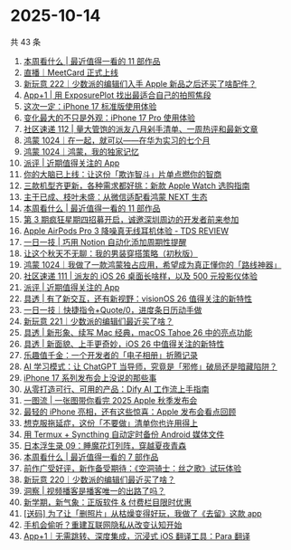 # 2025-10-14

共 43 条

<!-- BEGIN SSPAI -->
<!-- 最后更新时间 2025-10-14 07:08:19 +0800 -->
1. [本周看什么 | 最近值得一看的 11 部作品](https://sspai.com/post/102996)
1. [直播｜MeetCard 正式上线](https://sspai.com/post/102977)
1. [新玩意 222｜少数派的编辑们入手 Apple 新品之后还买了啥配件？](https://sspai.com/post/102963)
1. [App+1 | 用 ExposurePlot 找出最适合自己的拍照焦段](https://sspai.com/post/102861)
1. [这次一定：iPhone 17 标准版使用体验](https://sspai.com/post/102893)
1. [变化最大的不只是外观：iPhone 17 Pro 使用体验](https://sspai.com/post/102815)
1. [社区速递 112 | 量大管饱的派友八月剁手清单、一周热评和最新文章](https://sspai.com/post/102857)
1. [鸿蒙 1024｜在一起，就可以——在华为实习的七个月](https://sspai.com/post/102853)
1. [鸿蒙 1024｜鸿蒙，我的独家记忆](https://sspai.com/post/102833)
1. [派评 | 近期值得关注的 App](https://sspai.com/post/102836)
1. [你的大脑已上线：让这份「欺诈智斗」片单点燃你的智商](https://sspai.com/post/102699)
1. [三款机型齐更新，各种需求都好挑：新款 Apple Watch 选购指南](https://sspai.com/post/102803)
1. [主干已成、枝叶未盛：从微信适配看鸿蒙 NEXT 生态](https://sspai.com/post/102590)
1. [本周看什么 | 最近值得一看的 11 部作品](https://sspai.com/post/102789)
1. [第 3 期疯狂星期四招募开启，诚邀深圳周边的开发者前来参加](https://sspai.com/post/102754)
1. [Apple AirPods Pro 3 降噪真无线耳机体验 - TDS REVIEW](https://sspai.com/post/102744)
1. [一日一技 | 巧用 Notion 自动化添加周期性提醒](https://sspai.com/post/102644)
1. [让这个秋天不无聊：我的男装穿搭策略（初秋版）](https://sspai.com/post/102686)
1. [鸿蒙 1024｜我做了一款鸿蒙独占应用，希望成为真正懂你的「路线神器」](https://sspai.com/post/102720)
1. [社区速递 111 | 派友的 iOS 26 桌面长啥样，以及 500 元投影仪体验](https://sspai.com/post/102712)
1. [派评 | 近期值得关注的 App](https://sspai.com/post/102693)
1. [具透 | 有了新交互，还有新视野：visionOS 26 值得关注的新特性](https://sspai.com/post/102678)
1. [一日一技｜快捷指令+Quote/0，进度条日历动手做](https://sspai.com/post/102662)
1. [新玩意 221｜少数派的编辑们最近买了啥？](https://sspai.com/post/102616)
1. [具透 | 新形象、续写 Mac 经典，macOS Tahoe 26 中的亮点功能](https://sspai.com/post/102583)
1. [具透 | 新面貌、上手更奇妙，iOS 26 中值得关注的新特性](https://sspai.com/post/102372)
1. [乐趣值千金：一个开发者的「电子相册」折腾记录](https://sspai.com/post/100286)
1. [AI 学习模式：让 ChatGPT 当导师，究竟是「邪修」破局还是暗藏陷阱？](https://sspai.com/post/102377)
1. [iPhone 17 系列发布会上没说的那些事](https://sspai.com/post/102432)
1. [ 从零打造可行、可用的产品：Dify AI 工作流上手指南](https://sspai.com/post/102434)
1. [一图流 | 一张图带你看完 2025 Apple 秋季发布会](https://sspai.com/post/102410)
1. [最轻的 iPhone 亮相，还有这些惊喜：Apple 发布会看点回顾](https://sspai.com/post/102413)
1. [想克服拖延症，这份「不要做」清单你也许用得上](https://sspai.com/post/102316)
1. [用 Termux + Syncthing 自动定时备份 Android 媒体文件](https://sspai.com/post/102337)
1. [日本浮生录 09：睡魔花灯列阵，穿越夏夜青森](https://sspai.com/post/102173)
1. [本周看什么 | 最近值得一看的 7 部作品](https://sspai.com/post/102306)
1. [前作广受好评，新作备受期待：《空洞骑士：丝之歌》试玩体验](https://sspai.com/post/102303)
1. [新玩意 220｜少数派的编辑们最近买了啥？](https://sspai.com/post/102287)
1. [洞察 | 视频播客是播客唯一的出路了吗？](https://sspai.com/post/102285)
1. [新学期，新气象：正版软件 & 付费栏目限时优惠](https://sspai.com/post/102267)
1. [[送码] 为了让「删照片」从枯燥变得好玩，我做了《去留》这款 app](https://sspai.com/post/102249)
1. [手机会偷听？重建互联网隐私从改变认知开始](https://sspai.com/post/102268)
1. [App+1｜无需跳转、深度集成，沉浸式 iOS 翻译工具：Para 翻译](https://sspai.com/post/102214)
<!-- END SSPAI -->